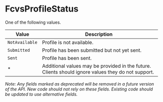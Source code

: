 # FcvsProfileStatus

One of the following values.

| Value | Description |
| - | - | 
| `NotAvailable` | Profile is not available. |
| `Submitted` | Profile has been submitted but not yet sent. |
| `Sent` | Profile has been sent. |
| * | Additional values may be provided in the future. Clients should ignore values they do not support. |

*Note: Any fields marked as deprecated will be removed in a future version of the API. New code should not rely on these fields. Existing code should be updated to use alternative fields.*